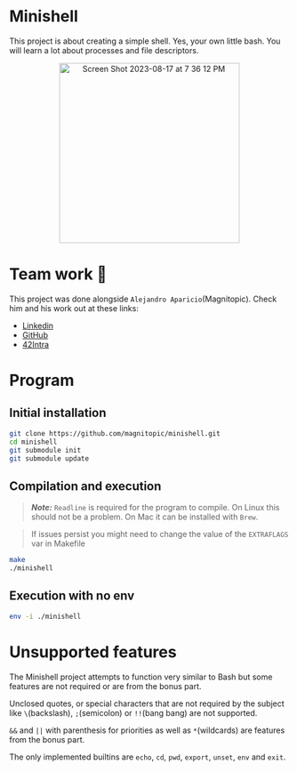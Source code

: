 # Minishell

This project is about creating a simple shell.
Yes, your own little bash.
You will learn a lot about processes and file descriptors.

<div align="center">
  <img width="324" alt="Screen Shot 2023-08-17 at 7 36 12 PM" src="https://github.com/magnitopic/minishell/assets/21156058/c24b7b53-724a-441e-bcb0-efebabc36b1c">
</div>

# Team work 💪

This project was done alongside `Alejandro Aparicio`(Magnitopic).
Check him and his work out at these links:

-   [Linkedin](https://www.linkedin.com/in/magnitopic/)
-   [GitHub](https://github.com/magnitopic)
-   [42Intra](https://profile.intra.42.fr/users/alaparic)

# Program

## Initial installation

```bash
git clone https://github.com/magnitopic/minishell.git
cd minishell
git submodule init
git submodule update
```

## Compilation and execution

> **_Note:_** `Readline` is required for the program to compile. On Linux this should not be a problem. On Mac it can be installed with `Brew`.

> If issues persist you might need to change the value of the `EXTRAFLAGS` var in Makefile

```bash
make
./minishell
```

## Execution with no env

```bash
env -i ./minishell
```

# Unsupported features

The Minishell project attempts to function very similar to Bash but some features are not required or are from the bonus part.

Unclosed quotes, or special characters that are not required by the subject like `\`(backslash), `;`(semicolon) or `!!`(bang bang) are not supported.

`&&` and `||` with parenthesis for priorities as well as `*`(wildcards) are features from the bonus part.

The only implemented builtins are `echo`, `cd`, `pwd`, `export`, `unset`, `env` and `exit`.
